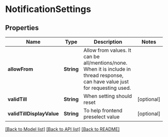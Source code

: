 # NotificationSettings

## Properties
Name | Type | Description | Notes
------------ | ------------- | ------------- | -------------
**allowFrom** | **String** | Allow from values. It can be all/mentions/none. When it is include in thread response, can have value just for requesting used. | 
**validTill** | **String** | When setting should reset | [optional] 
**validTillDisplayValue** | **String** | To help frontend preselect value | [optional] 

[[Back to Model list]](../README.md#documentation-for-models) [[Back to API list]](../README.md#documentation-for-api-endpoints) [[Back to README]](../README.md)


